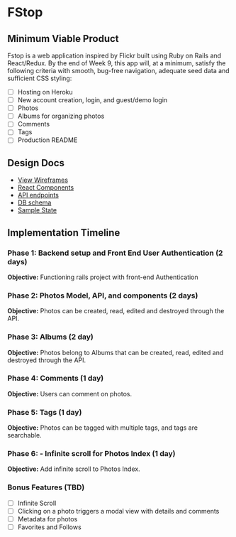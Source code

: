 # FStop

## Minimum Viable Product

Fstop is a web application inspired by Flickr built using Ruby on Rails and
React/Redux. By the end of Week 9, this app will, at a minimum, satisfy the
following criteria with smooth, bug-free navigation, adequate seed data and
sufficient CSS styling:

- [ ] Hosting on Heroku
- [ ] New account creation, login, and guest/demo login
- [ ] Photos
- [ ] Albums for organizing photos
- [ ] Comments
- [ ] Tags
- [ ] Production README

## Design Docs
* [View Wireframes][wireframes]
* [React Components][components]
* [API endpoints][api-endpoints]
* [DB schema][schema]
* [Sample State][sample-state]

[wireframes]: docs/wireframes
[components]: docs/component-hierarchy.md
[sample-state]: docs/sample-state.md
[api-endpoints]: docs/api-endpoints.md
[schema]: docs/schema.md

## Implementation Timeline

### Phase 1: Backend setup and Front End User Authentication (2 days)

**Objective:** Functioning rails project with front-end Authentication

### Phase 2: Photos Model, API, and components (2 days)

**Objective:** Photos can be created, read, edited and destroyed through
the API.

### Phase 3: Albums (2 day)

**Objective:** Photos belong to Albums that can be created, read, edited and destroyed through the API.

### Phase 4: Comments (1 day)

**Objective:** Users can comment on photos.

### Phase 5: Tags (1 day)

**Objective:** Photos can be tagged with multiple tags, and tags are searchable.

### Phase 6: - Infinite scroll for Photos Index (1 day)

**Objective:** Add infinite scroll to Photos Index.

### Bonus Features (TBD)
- [ ] Infinite Scroll
- [ ] Clicking on a photo triggers a modal view with details and comments
- [ ] Metadata for photos
- [ ] Favorites and Follows
